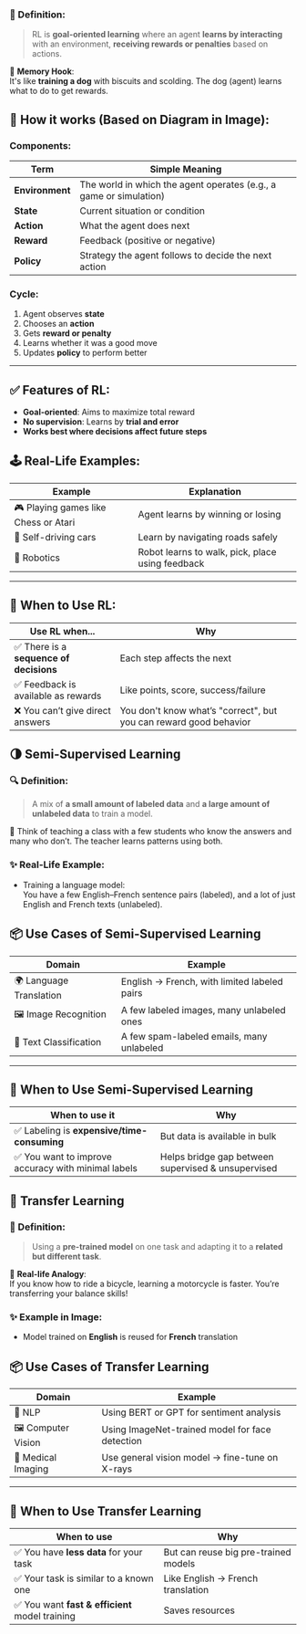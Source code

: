 ### 🔁 Definition:

> RL is **goal-oriented learning** where an agent **learns by interacting** with an environment, **receiving rewards or penalties** based on actions.

🧠 **Memory Hook**:  
It's like **training a dog** with biscuits and scolding. The dog (agent) learns what to do to get rewards.

## 🔄 How it works (Based on Diagram in Image):

### Components:

| Term            | Simple Meaning                                                     |
| --------------- | ------------------------------------------------------------------ |
| **Environment** | The world in which the agent operates (e.g., a game or simulation) |
| **State**       | Current situation or condition                                     |
| **Action**      | What the agent does next                                           |
| **Reward**      | Feedback (positive or negative)                                    |
| **Policy**      | Strategy the agent follows to decide the next action               |
### Cycle:

1. Agent observes **state**
2. Chooses an **action**
3. Gets **reward or penalty**
4. Learns whether it was a good move
5. Updates **policy** to perform better

---

## ✅ Features of RL:

- **Goal-oriented**: Aims to maximize total reward
- **No supervision**: Learns by **trial and error**
- **Works best where decisions affect future steps**

## 🕹️ Real-Life Examples:

|Example|Explanation|
|---|---|
|🎮 Playing games like Chess or Atari|Agent learns by winning or losing|
|🚗 Self-driving cars|Learn by navigating roads safely|
|🧠 Robotics|Robot learns to walk, pick, place using feedback|

---

## 📌 When to Use RL:

|Use RL when...|Why|
|---|---|
|✅ There is a **sequence of decisions**|Each step affects the next|
|✅ Feedback is available as rewards|Like points, score, success/failure|
|❌ You can’t give direct answers|You don't know what’s "correct", but you can reward good behavior|

## 🌗 Semi-Supervised Learning

### 🔍 Definition:

> A mix of **a small amount of labeled data** and **a large amount of unlabeled data** to train a model.

🧠 Think of teaching a class with a few students who know the answers and many who don’t. The teacher learns patterns using both.

### ✨ Real-Life Example:

- Training a language model:  
    You have a few English–French sentence pairs (labeled), and a lot of just English and French texts (unlabeled).

## 📦 Use Cases of Semi-Supervised Learning

|Domain|Example|
|---|---|
|🌍 Language Translation|English → French, with limited labeled pairs|
|🖼️ Image Recognition|A few labeled images, many unlabeled ones|
|💬 Text Classification|A few spam-labeled emails, many unlabeled|

---

## 📌 When to Use Semi-Supervised Learning

|When to use it|Why|
|---|---|
|✅ Labeling is **expensive/time-consuming**|But data is available in bulk|
|✅ You want to improve accuracy with minimal labels|Helps bridge gap between supervised & unsupervised|

## 🔁 Transfer Learning

### 📖 Definition:

> Using a **pre-trained model** on one task and adapting it to a **related but different task**.

🧠 **Real-life Analogy**:  
If you know how to ride a bicycle, learning a motorcycle is faster. You’re transferring your balance skills!

### ✨ Example in Image:

- Model trained on **English** is reused for **French** translation

## 📦 Use Cases of Transfer Learning

|Domain|Example|
|---|---|
|🧠 NLP|Using BERT or GPT for sentiment analysis|
|🖼️ Computer Vision|Using ImageNet-trained model for face detection|
|🧪 Medical Imaging|Use general vision model → fine-tune on X-rays|

---

## 📌 When to Use Transfer Learning

|When to use|Why|
|---|---|
|✅ You have **less data** for your task|But can reuse big pre-trained models|
|✅ Your task is similar to a known one|Like English → French translation|
|✅ You want **fast & efficient** model training|Saves resources|







